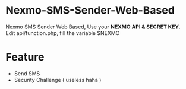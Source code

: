 # Nexmo-SMS-Sender-Web-Based
Nexmo SMS Sender Web Based, Use your <b>NEXMO API & SECRET KEY</b>. <br>
Edit api/function.php, fill the variable $NEXMO
# Feature
<ul>
  <li> Send SMS </li>
  <li> Security Challenge ( useless haha )</li>
</ul>
  
